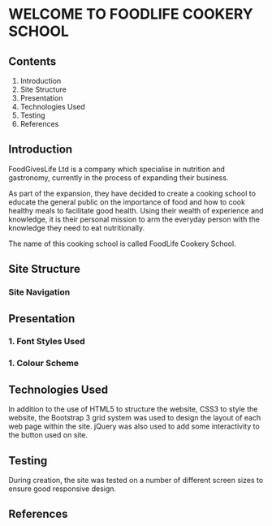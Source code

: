 
# WELCOME TO FOODLIFE COOKERY SCHOOL

## Contents
   1. Introduction
   1. Site Structure
   1. Presentation
   1. Technologies Used
   1. Testing
   1. References

## Introduction

FoodGivesLife Ltd is a company which specialise in nutrition and gastronomy, currently in the process of expanding their business.

As part of the expansion, they have decided to create a cooking school to educate the general public on the importance of food and how to cook healthy meals to facilitate good health.  Using their wealth of experience and knowledge, it is their personal mission to arm the everyday person with the knowledge they need to eat nutritionally. 

The name of this cooking school is called FoodLife Cookery School.

## Site Structure
### Site Navigation

## Presentation
### 1. Font Styles Used
### 1. Colour Scheme

## Technologies Used
In addition to the use of HTML5 to structure the website, CSS3 to style the website,
the Bootstrap 3 grid system was used to design the layout of each web page within the site. jQuery was also used to add some interactivity to the button used on site. 

## Testing
During creation, the site was tested on a number of different screen sizes to ensure good responsive design.

## References